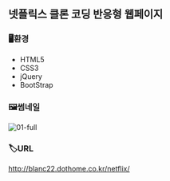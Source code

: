 ## 넷플릭스 클론 코딩 반응형 웹페이지

### 🖥환경
- HTML5
- CSS3
- jQuery
- BootStrap

### 🖼썸네일
![01-full](https://user-images.githubusercontent.com/83056872/128038998-8f86b2d1-5b61-40e0-a355-d788431229b8.jpg)

### 🏷URL
http://blanc22.dothome.co.kr/netflix/

